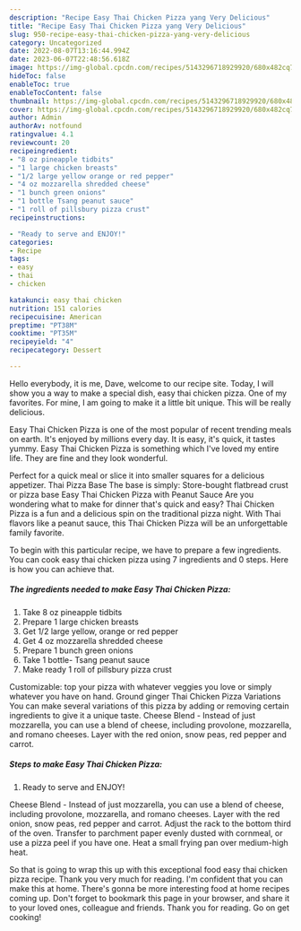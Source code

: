 ```yaml
---
description: "Recipe Easy Thai Chicken Pizza yang Very Delicious"
title: "Recipe Easy Thai Chicken Pizza yang Very Delicious"
slug: 950-recipe-easy-thai-chicken-pizza-yang-very-delicious
category: Uncategorized
date: 2022-08-07T13:16:44.994Z
date: 2023-06-07T22:48:56.618Z
image: https://img-global.cpcdn.com/recipes/5143296718929920/680x482cq70/easy-thai-chicken-pizza-recipe-main-photo.jpg
hideToc: false
enableToc: true
enableTocContent: false
thumbnail: https://img-global.cpcdn.com/recipes/5143296718929920/680x482cq70/easy-thai-chicken-pizza-recipe-main-photo.jpg
cover: https://img-global.cpcdn.com/recipes/5143296718929920/680x482cq70/easy-thai-chicken-pizza-recipe-main-photo.jpg
author: Admin
authorAv: notfound
ratingvalue: 4.1
reviewcount: 20
recipeingredient:
- "8 oz pineapple tidbits"
- "1 large chicken breasts"
- "1/2 large yellow orange or red pepper"
- "4 oz mozzarella shredded cheese"
- "1 bunch green onions"
- "1 bottle Tsang peanut sauce"
- "1 roll of pillsbury pizza crust"
recipeinstructions:

- "Ready to serve and ENJOY!"
categories:
- Recipe
tags:
- easy
- thai
- chicken

katakunci: easy thai chicken 
nutrition: 151 calories
recipecuisine: American
preptime: "PT38M"
cooktime: "PT35M"
recipeyield: "4"
recipecategory: Dessert

---
```



Hello everybody, it is me, Dave, welcome to our recipe site. Today, I will show you a way to make a special dish, easy thai chicken pizza. One of my favorites. For mine, I am going to make it a little bit unique. This will be really delicious.

Easy Thai Chicken Pizza is one of the most popular of recent trending meals on earth. It's enjoyed by millions every day. It is easy, it's quick, it tastes yummy. Easy Thai Chicken Pizza is something which I've loved my entire life. They are fine and they look wonderful.

Perfect for a quick meal or slice it into smaller squares for a delicious appetizer. Thai Pizza Base The base is simply: Store-bought flatbread crust or pizza base Easy Thai Chicken Pizza with Peanut Sauce Are you wondering what to make for dinner that&#39;s quick and easy? Thai Chicken Pizza is a fun and a delicious spin on the traditional pizza night. With Thai flavors like a peanut sauce, this Thai Chicken Pizza will be an unforgettable family favorite.


To begin with this particular recipe, we have to prepare a few ingredients. You can cook easy thai chicken pizza using 7 ingredients and 0 steps. Here is how you can achieve that.

<!--inarticleads1-->

##### The ingredients needed to make Easy Thai Chicken Pizza:

1. Take 8 oz pineapple tidbits
1. Prepare 1 large chicken breasts
1. Get 1/2 large yellow, orange or red pepper
1. Get 4 oz mozzarella shredded cheese
1. Prepare 1 bunch green onions
1. Take 1 bottle- Tsang peanut sauce
1. Make ready 1 roll of pillsbury pizza crust


Customizable: top your pizza with whatever veggies you love or simply whatever you have on hand. Ground ginger Thai Chicken Pizza Variations You can make several variations of this pizza by adding or removing certain ingredients to give it a unique taste. Cheese Blend - Instead of just mozzarella, you can use a blend of cheese, including provolone, mozzarella, and romano cheeses. Layer with the red onion, snow peas, red pepper and carrot. 

<!--inarticleads2-->

##### Steps to make Easy Thai Chicken Pizza:


1. Ready to serve and ENJOY!

Cheese Blend - Instead of just mozzarella, you can use a blend of cheese, including provolone, mozzarella, and romano cheeses. Layer with the red onion, snow peas, red pepper and carrot. Adjust the rack to the bottom third of the oven. Transfer to parchment paper evenly dusted with cornmeal, or use a pizza peel if you have one. Heat a small frying pan over medium-high heat. 

So that is going to wrap this up with this exceptional food easy thai chicken pizza recipe. Thank you very much for reading. I'm confident that you can make this at home. There's gonna be more interesting food at home recipes coming up. Don't forget to bookmark this page in your browser, and share it to your loved ones, colleague and friends. Thank you for reading. Go on get cooking!
